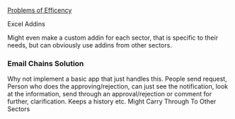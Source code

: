 
[Problems of Efficency](Efficiency.md)

Excel Addins

Might even make a custom addin for each sector, that is specific to their needs, but can obviously use addins from other sectors.

### Email Chains Solution
Why not implement a basic app that just handles this. People send request, Person who does the approving/rejection, can just see the notification, look at the information, send through an approval/rejection or comment for further, clarification. Keeps a history etc. Might Carry Through To Other Sectors
